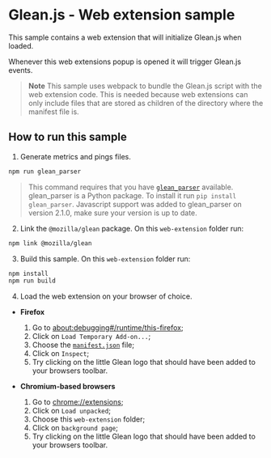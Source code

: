 # Glean.js - Web extension sample

This sample contains a web extension that will initialize Glean.js when loaded.

Whenever this web extensions popup is opened it will trigger Glean.js events.

> **Note** This sample uses webpack to bundle the Glean.js script with the web extension code.
> This is needed because web extensions can only include files that are stored as children
> of the directory where the manifest file is.

## How to run this sample

1. Generate metrics and pings files.

```bash
npm run glean_parser
```

> This command requires that you have [`glean_parser`](https://pypi.org/project/glean-parser/) available.
> glean_parser is a Python package. To install it run `pip install glean_parser`.
> Javascript support was added to glean_parser on version 2.1.0, make sure your version is up to date.

2. Link the `@mozilla/glean` package. On this `web-extension` folder run:

```bash
npm link @mozilla/glean
```

3. Build this sample. On this `web-extension` folder run:

```bash
npm install
npm run build
```

4. Load the web extension on your browser of choice.

  - **Firefox**
    1. Go to [about:debugging#/runtime/this-firefox](about:debugging#/runtime/this-firefox);
    2. Click on `Load Temporary Add-on...`;
    3. Choose the [`manifest.json`](./manifest.json) file;
    4. Click on `Inspect`;
    5. Try clicking on the little Glean logo that should have been added to your browsers toolbar.

  - **Chromium-based browsers**
    1. Go to [chrome://extensions](chrome://extensions);
    2. Click on `Load unpacked`;
    3. Choose this `web-extension` folder;
    4. Click on `background page`;
    5. Try clicking on the little Glean logo that should have been added to your browsers toolbar.
